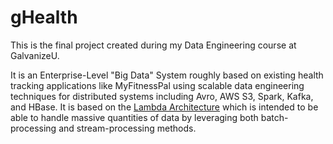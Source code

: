 # gHealth
This is the final project created during my Data Engineering course at GalvanizeU.

It is an Enterprise-Level "Big Data" System roughly based on existing health tracking applications like MyFitnessPal using scalable data engineering techniques for distributed systems including Avro, AWS S3, Spark, Kafka, and HBase. It is based on the [Lambda Architecture](https://en.wikipedia.org/wiki/Lambda_architecture) which is intended to be able to handle massive quantities of data by leveraging both batch-processing and stream-processing methods.

